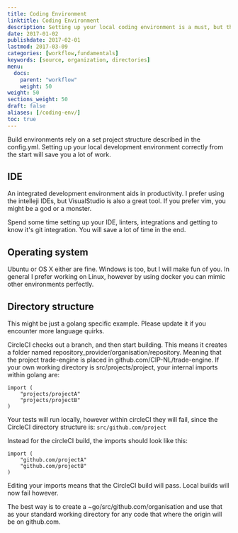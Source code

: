 ```yaml
---
title: Coding Environment
linktitle: Coding Environment
description: Setting up your local coding environment is a must, but there are some pitfalls.
date: 2017-01-02
publishdate: 2017-02-01
lastmod: 2017-03-09
categories: [workflow,fundamentals]
keywords: [source, organization, directories]
menu:
  docs:
    parent: "workflow"
    weight: 50
weight: 50
sections_weight: 50
draft: false
aliases: [/coding-env/]
toc: true
---
```


Build environments rely on a set project structure described in the config.yml. Setting up 
your local development environment correctly from the start will save you a lot of work.

## IDE
An integrated development environment aids in productivity. I prefer using the intelleji IDEs,
but VisualStudio is also a great tool. If you prefer vim, you might be a god or a monster.

Spend some time setting up your IDE, linters, integrations and getting to know it's git integration.
You will save a lot of time in the end. 

## Operating system
Ubuntu or OS X either are fine. Windows is too, but I will make fun of you. In general I prefer 
working on Linux, however by using docker you can mimic other environments perfectly.

## Directory structure
This might be just a golang specific example. Please update it if you encounter more language quirks.

CircleCI checks out a branch, and then start building. This means it creates a folder named 
repository_provider/organisation/repository. Meaning that the project trade-engine
is placed in github.com/CIP-NL/trade-engine. If your own working directory is src/projects/project, 
your internal imports within golang are:

``` 
import (
    "projects/projectA"
    "projects/projectB"
)
```

Your tests will run locally, however within circleCI they will fail, since the CircleCI directory structure
is: `src/github.com/project`

Instead for the circleCI build, the imports should look like this:

``` 
import (
    "github.com/projectA"
    "github.com/projectB"
)
```

Editing your imports means that the CircleCI build will pass. Local builds will now fail however.

The best way is to create a ~go/src/github.com/organisation and use that as your standard working directory
for any code that where the origin will be on github.com.




